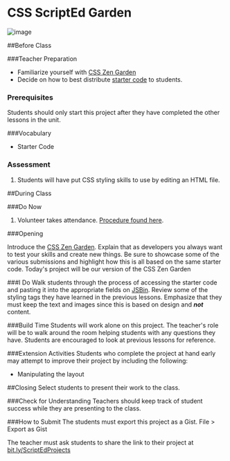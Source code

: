 # CSS ScriptEd Garden

![image](http://i.imgur.com/5g0Chms.png)

 
##Before Class

###Teacher Preparation 
* Familiarize yourself with [CSS Zen Garden](http://www.csszengarden.com/)
* Decide on how to best distribute [starter code](starter-code) to students.


### Prerequisites
Students should only start this project after they have completed the other lessons in the unit.

###Vocabulary
* Starter Code

### Assessment

1. Students will have put CSS styling skills to use by editing an HTML file.

##During Class

###Do Now

1. Volunteer takes attendance. [Procedure found here](https://docs.google.com/document/d/19IIhqykr70vj7wnqyJYuQNTkd9GX56Xgl3omD42IcMk/edit).


###Opening

Introduce the [CSS Zen Garden](http://www.csszengarden.com/). Explain that as developers you always want to test your skills and create new things. Be sure to showcase some of the various submissions and highlight how this is all based on the same starter code. Today's project will be our version of the CSS Zen Garden


###I Do
Walk students through the process of accessing the starter code and pasting it into the appropriate fields on [JSBin](http://jsbin.com). Review some of the styling tags they have learned in the previous lessons. Emphasize that they must keep the text and images since this is based on design and ***not*** content.

###Build Time
Students will work alone on this project. The teacher's role will be to walk around the room helping students with any questions they have. Students are encouraged to look at previous lessons for reference.

###Extension Activities
Students who complete the project at hand early may attempt to improve their project by including the following:  

* Manipulating the layout

##Closing
Select students to present their work to the class.

###Check for Understanding
Teachers should keep track of student success while they are presenting to the class.

###How to Submit
The students must export this project as a Gist.
File > Export as Gist

The teacher must ask students to share the link to their project at [bit.ly/ScriptEdProjects](bit.ly/ScriptEdProjects)



